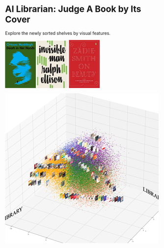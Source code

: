 # AI Librarian: Judge A Book by Its Cover
Explore the newly sorted shelves by visual features.

<p float="left">
  <img src="/bookcovers/Death in Her Hands.jpg" width="100" />
  <img src="bookcovers/Invisible Man.jpg" width="100" /> 
  <img src="/bookcovers/On Beauty.jpg" width="100" />
</p>



<img src="3d_books.png" alt="3d_books" width="500"/>
